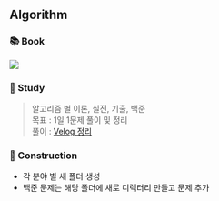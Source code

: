 ## Algorithm

### 📚 Book
![](https://velog.velcdn.com/images/sh0204/post/9e2fb185-3247-4285-b7c6-ed9c5fe39d16/image.png)


### 📝 Study
> 알고리즘 별 이론, 실전, 기출, 백준  
> 목표 : 1일 1문제 풀이 및 정리  
> 풀이 : [Velog 정리](https://velog.io/@sh0204)  

### 🌴 Construction
- 각 분야 별 새 폴더 생성 
- 백준 문제는 해당 폴더에 새로 디렉터리 만들고 문제 추가
